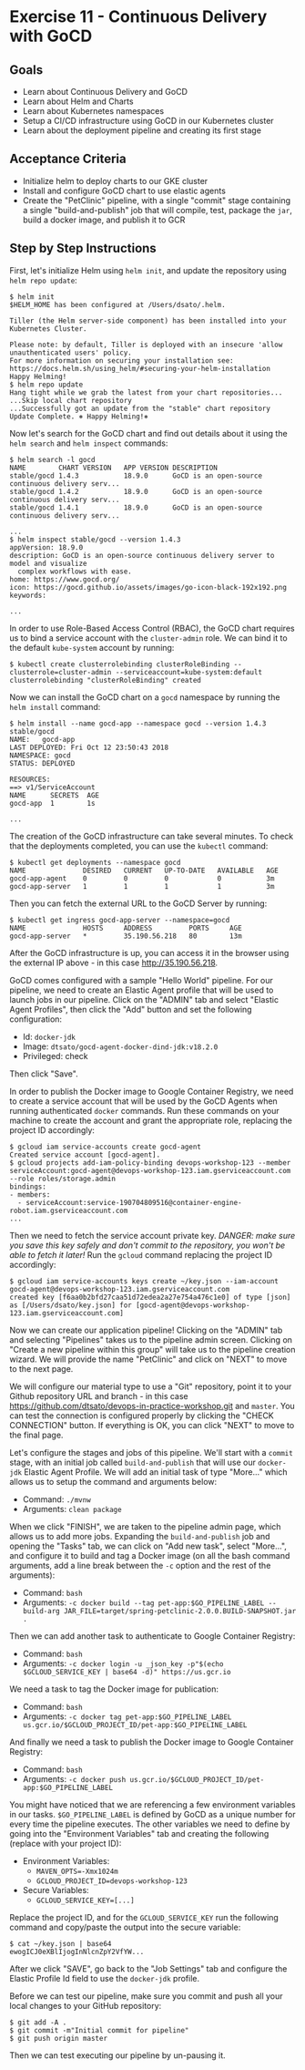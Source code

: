 # Exercise 11 - Continuous Delivery with GoCD

## Goals

* Learn about Continuous Delivery and GoCD
* Learn about Helm and Charts
* Learn about Kubernetes namespaces
* Setup a CI/CD infrastructure using GoCD in our Kubernetes cluster
* Learn about the deployment pipeline and creating its first stage

## Acceptance Criteria

* Initialize helm to deploy charts to our GKE cluster
* Install and configure GoCD chart to use elastic agents
* Create the "PetClinic" pipeline, with a single "commit" stage containing a
single "build-and-publish" job that will compile, test, package the `jar`, build
a docker image, and publish it to GCR

## Step by Step Instructions

First, let's initialize Helm using `helm init`, and update the repository using
`helm repo update`:

```shell
$ helm init
$HELM_HOME has been configured at /Users/dsato/.helm.

Tiller (the Helm server-side component) has been installed into your Kubernetes Cluster.

Please note: by default, Tiller is deployed with an insecure 'allow unauthenticated users' policy.
For more information on securing your installation see: https://docs.helm.sh/using_helm/#securing-your-helm-installation
Happy Helming!
$ helm repo update
Hang tight while we grab the latest from your chart repositories...
...Skip local chart repository
...Successfully got an update from the "stable" chart repository
Update Complete. ⎈ Happy Helming!⎈
```

Now let's search for the GoCD chart and find out details about it using the
`helm search` and `helm inspect` commands:

```shell
$ helm search -l gocd
NAME       	CHART VERSION	APP VERSION	DESCRIPTION                                       
stable/gocd	1.4.3        	18.9.0     	GoCD is an open-source continuous delivery serv...
stable/gocd	1.4.2        	18.9.0     	GoCD is an open-source continuous delivery serv...
stable/gocd	1.4.1        	18.9.0     	GoCD is an open-source continuous delivery serv...

...
$ helm inspect stable/gocd --version 1.4.3
appVersion: 18.9.0
description: GoCD is an open-source continuous delivery server to model and visualize
  complex workflows with ease.
home: https://www.gocd.org/
icon: https://gocd.github.io/assets/images/go-icon-black-192x192.png
keywords:

...
```

In order to use Role-Based Access Control (RBAC), the GoCD chart requires us to
bind a service account with the `cluster-admin` role. We can bind it to the default
`kube-system` account by running:

```shell
$ kubectl create clusterrolebinding clusterRoleBinding --clusterrole=cluster-admin --serviceaccount=kube-system:default
clusterrolebinding "clusterRoleBinding" created
```

Now we can install the GoCD chart on a `gocd` namespace by running the `helm install`
command:

```shell
$ helm install --name gocd-app --namespace gocd --version 1.4.3 stable/gocd
NAME:   gocd-app
LAST DEPLOYED: Fri Oct 12 23:50:43 2018
NAMESPACE: gocd
STATUS: DEPLOYED

RESOURCES:
==> v1/ServiceAccount
NAME      SECRETS  AGE
gocd-app  1        1s

...
```

The creation of the GoCD infrastructure can take several minutes. To check that
the deployments completed, you can use the `kubectl` command:

```shell
$ kubectl get deployments --namespace gocd
NAME              DESIRED   CURRENT   UP-TO-DATE   AVAILABLE   AGE
gocd-app-agent    0         0         0            0           3m
gocd-app-server   1         1         1            1           3m
```

Then you can fetch the external URL to the GoCD Server by running:

```shell
$ kubectl get ingress gocd-app-server --namespace=gocd
NAME              HOSTS     ADDRESS         PORTS     AGE
gocd-app-server   *         35.190.56.218   80        13m
```

After the GoCD infrastructure is up, you can access it in the browser using the
external IP above - in this case http://35.190.56.218.

GoCD comes configured with a sample "Hello World" pipeline. For our pipeline, we
need to create an Elastic Agent profile that will be used to launch jobs in our
pipeline. Click on the "ADMIN" tab and select "Elastic Agent Profiles", then
click the "Add" button and set the following configuration:

* Id: `docker-jdk`
* Image: `dtsato/gocd-agent-docker-dind-jdk:v18.2.0`
* Privileged: check

Then click "Save".

In order to publish the Docker image to Google Container Registry, we need to
create a service account that will be used by the GoCD Agents when running
authenticated `docker` commands. Run these commands on your machine to create
the account and grant the appropriate role, replacing the project ID accordingly:

```shell
$ gcloud iam service-accounts create gocd-agent
Created service account [gocd-agent].
$ gcloud projects add-iam-policy-binding devops-workshop-123 --member serviceAccount:gocd-agent@devops-workshop-123.iam.gserviceaccount.com --role roles/storage.admin
bindings:
- members:
  - serviceAccount:service-190704809516@container-engine-robot.iam.gserviceaccount.com
...
```

Then we need to fetch the service account private key. *DANGER: make sure you
save this key safely and don't commit to the repository, you won't be able to
fetch it later!* Run the `gcloud` command replacing the project ID accordingly:

```shell
$ gcloud iam service-accounts keys create ~/key.json --iam-account gocd-agent@devops-workshop-123.iam.gserviceaccount.com
created key [f6aa0b2bfd27caa51d72edea2a27e754a476c1e0] of type [json] as [/Users/dsato/key.json] for [gocd-agent@devops-workshop-123.iam.gserviceaccount.com]
```

Now we can create our application pipeline! Clicking on the "ADMIN" tab and
selecting "Pipelines" takes us to the pipeline admin screen. Clicking on "Create
a new pipeline within this group" will take us to the pipeline creation wizard.
We will provide the name "PetClinic" and click on "NEXT" to move to the next
page.

We will configure our material type to use a "Git" repository, point it to
your Github repository URL and branch - in this case
https://github.com/dtsato/devops-in-practice-workshop.git and `master`. You can
test the connection is configured properly by clicking the "CHECK CONNECTION"
button. If everything is OK, you can click "NEXT" to move to the final page.

Let's configure the stages and jobs of this pipeline. We'll start with a `commit`
stage, with an initial job called `build-and-publish` that will use our `docker-jdk`
Elastic Agent Profile. We will add an initial task of type "More..." which
allows us to setup the command and arguments below:

* Command: `./mvnw`
* Arguments: `clean package`

When we click "FINISH", we are taken to the pipeline admin page, which allows us
to add more jobs. Expanding the `build-and-publish` job and opening the "Tasks"
tab, we can click on "Add new task", select "More...", and configure it to build
and tag a Docker image (on all the bash command arguments, add a line break
between the `-c` option and the rest of the arguments):

* Command: `bash`
* Arguments: `-c docker build --tag pet-app:$GO_PIPELINE_LABEL --build-arg JAR_FILE=target/spring-petclinic-2.0.0.BUILD-SNAPSHOT.jar .`

Then we can add another task to authenticate to Google Container Registry:

* Command: `bash`
* Arguments: `-c docker login -u _json_key -p"$(echo $GCLOUD_SERVICE_KEY | base64 -d)" https://us.gcr.io`

We need a task to tag the Docker image for publication:

* Command: `bash`
* Arguments: `-c docker tag pet-app:$GO_PIPELINE_LABEL us.gcr.io/$GCLOUD_PROJECT_ID/pet-app:$GO_PIPELINE_LABEL`

And finally we need a task to publish the Docker image to Google Container Registry:

* Command: `bash`
* Arguments: `-c docker push us.gcr.io/$GCLOUD_PROJECT_ID/pet-app:$GO_PIPELINE_LABEL`

You might have noticed that we are referencing a few environment variables in
our tasks. `$GO_PIPELINE_LABEL` is defined by GoCD as a unique number for every
time the pipeline executes. The other variables we need to define by going into
the "Environment Variables" tab and creating the following (replace with your
project ID):

* Environment Variables:
  * `MAVEN_OPTS=-Xmx1024m`
  * `GCLOUD_PROJECT_ID=devops-workshop-123`
* Secure Variables:
  * `GCLOUD_SERVICE_KEY=[...]`

Replace the project ID, and for the `GCLOUD_SERVICE_KEY` run the following command
and copy/paste the output into the secure variable:

```shell
$ cat ~/key.json | base64
ewogICJ0eXBlIjogInNlcnZpY2VfYW...
```

After we click "SAVE", go back to the "Job Settings" tab and configure the
Elastic Profile Id field to use the `docker-jdk` profile.

Before we can test our pipeline, make sure you commit and push all your local
changes to your GitHub repository:

```shell
$ git add -A .
$ git commit -m"Initial commit for pipeline"
$ git push origin master
```

Then we can test executing our pipeline by un-pausing it.
